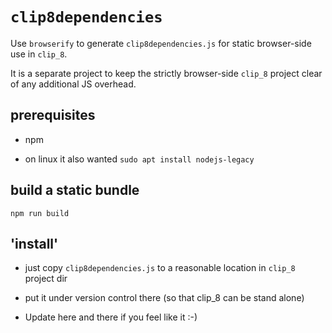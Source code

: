 
`clip8dependencies`
===================

Use `browserify` to generate `clip8dependencies.js` for static browser-side use in `clip_8`.

It is a separate project to keep the strictly browser-side `clip_8` project clear of any additional JS overhead.

prerequisites
-------------

+ npm

+ on linux it also wanted
```sudo apt install nodejs-legacy```


build a static bundle
---------------------

```npm run build```

'install'
---------

+ just copy `clip8dependencies.js` to a reasonable location in `clip_8` project dir

+ put it under version control there (so that clip_8 can be stand alone)

+ Update here and there if you feel like it :-)
